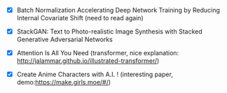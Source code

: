 - [x]  Batch Normalization Accelerating Deep Network Training by Reducing Internal Covariate Shift (need to read again)
- [x]  StackGAN: Text to Photo-realistic Image Synthesis with Stacked Generative Adversarial Networks
- [x]  Attention Is All You Need (transformer, nice explanation: http://jalammar.github.io/illustrated-transformer/)
- [x]  Create Anime Characters with A.I. ! (interesting paper, demo:https://make.girls.moe/#/)

